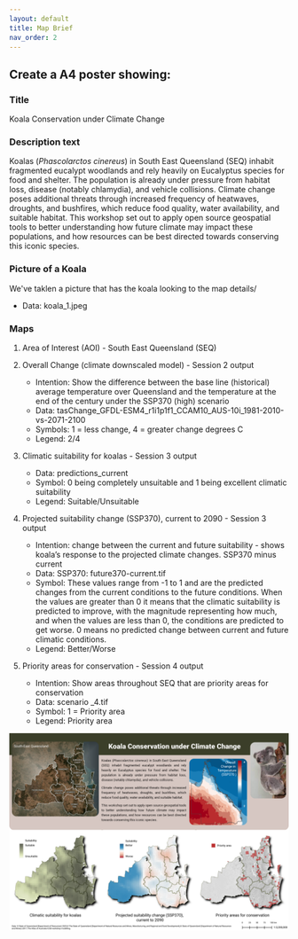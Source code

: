 ```yaml
---
layout: default
title: Map Brief
nav_order: 2
---
```


## Create a A4 poster showing:

### Title
Koala Conservation under Climate Change

### Description text
Koalas (*Phascolarctos cinereus*) in South East Queensland (SEQ) inhabit fragmented eucalypt woodlands and rely heavily on Eucalyptus species for food and shelter. The population is already under pressure from habitat loss, disease (notably chlamydia), and vehicle collisions. Climate change poses additional threats through increased frequency of heatwaves, droughts, and bushfires, which reduce food quality, water availability, and suitable habitat. This workshop set out to apply open source geospatial tools to better understanding how future climate may impact these populations, and how resources can be best directed towards conserving this iconic species.
   
### Picture of a Koala
We've taklen a picture that has the koala looking to the map details/
- Data: koala_1.jpeg

### Maps
1. Area of Interest (AOI) - South East Queensland (SEQ)

2. Overall Change (climate downscaled model) - Session 2 output

    - Intention: Show the difference between the base line (historical) average temperature over Queensland and the temperature at the end of the century under the SSP370 (high) scenario
    - Data: tasChange_GFDL-ESM4_r1i1p1f1_CCAM10_AUS-10i_1981-2010-vs-2071-2100 
    - Symbols: 1 = less change, 4 = greater change degrees C
    - Legend: 2/4

3. Climatic suitability for koalas - Session 3 output

    - Data: predictions_current
    - Symbol: 0 being completely unsuitable and 1 being excellent climatic suitability
    - Legend: Suitable/Unsuitable
      
4. Projected suitability change (SSP370), current to 2090 - Session 3 output 

   - Intention: change between the current and future suitability - shows koala’s response to the projected climate changes. SSP370 minus current
   - Data: SSP370: future370-current.tif
   - Symbol: These values range from -1 to 1 and are the predicted changes from the current conditions to the future conditions. When the values are greater than 0 it means that the climatic suitability is predicted to improve, with the magnitude representing how much, and when the values are less than 0, the conditions are predicted to get worse. 0 means no predicted change between current and future climatic conditions.
   - Legend: Better/Worse

5. Priority areas for conservation - Session 4 output

      - Intention: Show areas throughout SEQ that are priority areas for conservation
      - Data: scenario _4.tif
      - Symbol: 1 = Priority area
      - Legend: Priority area

![End Map](../media/a4_multi-panel_v8.png)
